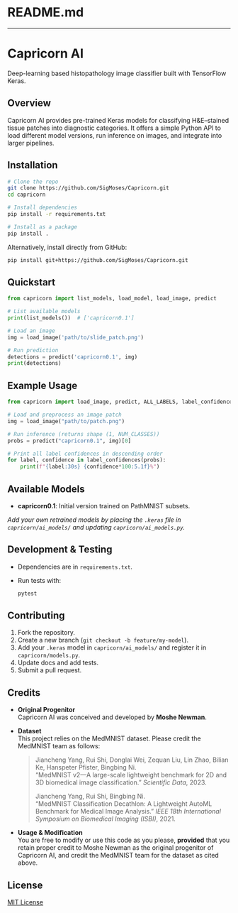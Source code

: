 # README.md
---
# Capricorn AI

Deep-learning based histopathology image classifier built with TensorFlow Keras.

## Overview

Capricorn AI provides pre-trained Keras models for classifying H\&E–stained tissue patches into diagnostic categories. It offers a simple Python API to load different model versions, run inference on images, and integrate into larger pipelines.

## Installation

```bash
# Clone the repo
git clone https://github.com/SigMoses/Capricorn.git
cd capricorn

# Install dependencies
pip install -r requirements.txt

# Install as a package
pip install .
```

Alternatively, install directly from GitHub:

```bash
pip install git+https://github.com/SigMoses/Capricorn.git
```

## Quickstart

```python
from capricorn import list_models, load_model, load_image, predict

# List available models
print(list_models())  # ['capricorn0.1']

# Load an image
img = load_image('path/to/slide_patch.png')

# Run prediction
detections = predict('capricorn0.1', img)
print(detections)
```

## Example Usage

```python
from capricorn import load_image, predict, ALL_LABELS, label_confidences

# Load and preprocess an image patch
img = load_image("path/to/patch.png")

# Run inference (returns shape (1, NUM_CLASSES))
probs = predict("capricorn0.1", img)[0]

# Print all label confidences in descending order
for label, confidence in label_confidences(probs):
    print(f"{label:30s} {confidence*100:5.1f}%")
```

## Available Models

* **capricorn0.1**: Initial version trained on PathMNIST subsets.

*Add your own retrained models by placing the `.keras` file in `capricorn/ai_models/` and updating `capricorn/ai_models.py`.*

## Development & Testing

* Dependencies are in `requirements.txt`.
* Run tests with:

  ```bash
  pytest
  ```

## Contributing

1. Fork the repository.
2. Create a new branch (`git checkout -b feature/my-model`).
3. Add your `.keras` model in `capricorn/ai_models/` and register it in `capricorn/models.py`.
4. Update docs and add tests.
5. Submit a pull request.

## Credits

- **Original Progenitor**  
  Capricorn AI was conceived and developed by **Moshe Newman**.  

- **Dataset**  
  This project relies on the MedMNIST dataset. Please credit the MedMNIST team as follows:  
  > Jiancheng Yang, Rui Shi, Donglai Wei, Zequan Liu, Lin Zhao, Bilian Ke, Hanspeter Pfister, Bingbing Ni.  
  > “MedMNIST v2—A large-scale lightweight benchmark for 2D and 3D biomedical image classification.” *Scientific Data*, 2023.  
  >  
  > Jiancheng Yang, Rui Shi, Bingbing Ni.  
  > “MedMNIST Classification Decathlon: A Lightweight AutoML Benchmark for Medical Image Analysis.” *IEEE 18th International Symposium on Biomedical Imaging (ISBI)*, 2021.

- **Usage & Modification**  
  You are free to modify or use this code as you please, **provided** that you retain proper credit to Moshe Newman as the original progenitor of Capricorn AI, and credit the MedMNIST team for the dataset as cited above.

## License

[MIT License](LICENSE)
